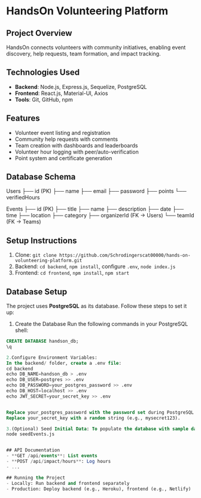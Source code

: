 
# HandsOn Volunteering Platform

## Project Overview
HandsOn connects volunteers with community initiatives, enabling event discovery, help requests, team formation, and impact tracking.

## Technologies Used
- **Backend**: Node.js, Express.js, Sequelize, PostgreSQL
- **Frontend**: React.js, Material-UI, Axios
- **Tools**: Git, GitHub, npm

## Features
- Volunteer event listing and registration
- Community help requests with comments
- Team creation with dashboards and leaderboards
- Volunteer hour logging with peer/auto-verification
- Point system and certificate generation

## Database Schema
Users
├── id (PK)
├── name
├── email
├── password
├── points
└── verifiedHours

Events
├── id (PK)
├── title
├── name
├── description
├── date
├── time
├── location
├── category
├── organizerId (FK -> Users)
└── teamId (FK -> Teams)


## Setup Instructions
1. Clone: `git clone https://github.com/Schrodingerscat00000/hands-on-volunteering-platform.git`
2. Backend: `cd backend`, `npm install`, configure `.env`, `node index.js`
3. Frontend: `cd frontend`, `npm install`, `npm start`
## Database Setup

The project uses **PostgreSQL** as its database. Follow these steps to set it up:

1. Create the Database
Run the following commands in your PostgreSQL shell:

```sql
CREATE DATABASE handson_db;
\q

2.Configure Environment Variables:
In the backend/ folder, create a .env file:
cd backend
echo DB_NAME=handson_db > .env
echo DB_USER=postgres >> .env
echo DB_PASSWORD=your_postgres_password >> .env
echo DB_HOST=localhost >> .env
echo JWT_SECRET=your_secret_key >> .env


Replace your_postgres_password with the password set during PostgreSQL installation.
Replace your_secret_key with a random string (e.g., mysecret123).

3.(Optional) Seed Initial Data: To populate the database with sample data, run:
node seedEvents.js


## API Documentation
- **GET /api/events**: List events
- **POST /api/impact/hours**: Log hours
- ...

## Running the Project
- Locally: Run backend and frontend separately
- Production: Deploy backend (e.g., Heroku), frontend (e.g., Netlify)
